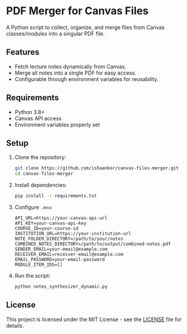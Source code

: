 
# PDF Merger for Canvas Files

A Python script to collect, organize, and merge files from Canvas classes/modules into a singular PDF file.

## Features
- Fetch lecture notes dynamically from Canvas.
- Merge all notes into a single PDF for easy access.
- Configurable through environment variables for reusability.

## Requirements
- Python 3.8+
- Canvas API access
- Environment variables properly set

## Setup

1. Clone the repository:
   ```bash
   git clone https://github.com/ishaankor/canvas-files-merger.git
   cd canvas-files-merger
   ```

2. Install dependencies:
   ```bash
   pip install -r requirements.txt
   ```

3. Configure `.env`:
   ```plaintext
   API_URL=https://your-canvas-api-url
   API_KEY=your-canvas-api-key
   COURSE_ID=your-course-id
   INSTITUTION_URL=https://your-institution-url
   NOTE_FOLDER_DIRECTORY=/path/to/your/notes
   COMBINED_NOTES_DIRECTORY=/path/to/output/combined-notes.pdf
   SENDER_EMAIL=your-email@example.com
   RECEIVER_EMAIL=receiver-email@example.com
   EMAIL_PASSWORD=your-email-password
   MODULE_ITEM_IDS=[]
   ```

4. Run the script:
   ```bash
   python notes_synthesizer_dynamic.py
   ```

## License
This project is licensed under the MIT License - see the [LICENSE](LICENSE) file for details.
